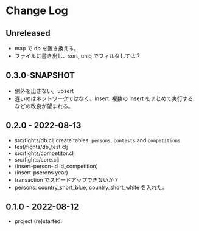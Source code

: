# Change Log

## Unreleased
- map で db を置き換える。
- ファイルに書き出し、sort, uniq でフィルタしては？


## 0.3.0-SNAPSHOT
- 例外を出さない。upsert
- 遅いのはネットワークではなく、insert. 複数の insert をまとめて実行するなどの改良が望まれる。

## 0.2.0 - 2022-08-13
- src/fights/db.clj create tables. `persons`, `contests` and `competitions`.
- test/fights/db_test.clj
- src/fights/competitor.clj
- src/fights/core.clj
- (insert-person-id id_competition)
- (insert-pserons year)
- transaction でスピードアップできないか？
- persons: country_short_blue, country_short_white を入れた。


## 0.1.0 - 2022-08-12
- project (re)started.

